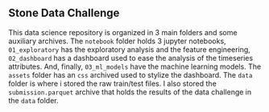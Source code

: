 ## Stone Data Challenge

This data science repository is organized in 3 main folders and some auxiliary archives. 
The `notebook` folder holds 3 jupyter notebooks, `01_exploratory` has the exploratory analysis and the feature engineering, `02_dashboard` has a dashboard used to ease the analysis of the timeseries attributes. And, finally, `03_ml_models` have the machine learning models.
The `assets` folder has an `css` archived used to stylize the dashboard.
The `data` folder is where i stored the raw train/test files. I also stored the `submission.parquet` archive that holds the results of the data challenge in the `data` folder.
